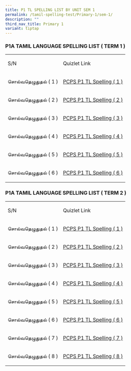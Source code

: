 ```yaml
---
title: P1 TL SPELLING LIST BY UNIT SEM 1
permalink: /tamil-spelling-test/Primary-1/sem-1/
description: ""
third_nav_title: Primary 1
variant: tiptap
---
```

<h3>P1A TAMIL LANGUAGE SPELLING LIST ( TERM 1 )</h3>
<table style="minWidth: 50px">
<colgroup>
<col>
<col>
</colgroup>
<tbody>
<tr>
<td rowspan="1" colspan="1">
<p>S/N</p>
</td>
<td rowspan="1" colspan="1">
<p>Quizlet Link</p>
</td>
</tr>
<tr>
<td rowspan="1" colspan="1">
<p>சொல்வதெழுதுதல் ( 1 )</p>
</td>
<td rowspan="1" colspan="1">
<p><a href="https://quizlet.com/275677815/pcps-p1-tl-spelling-1-flash-cards/" rel="noopener noreferrer nofollow" target="_blank">PCPS P1 TL Spelling ( 1 )</a>
<br>
</p>
</td>
</tr>
<tr>
<td rowspan="1" colspan="1">
<p>சொல்வதெழுதுதல் ( 2 )</p>
</td>
<td rowspan="1" colspan="1">
<p><a href="https://quizlet.com/_4k4z1c" rel="noopener noreferrer nofollow" target="_blank">PCPS P1 TL Spelling ( 2 )</a>
<br>
</p>
</td>
</tr>
<tr>
<td rowspan="1" colspan="1">
<p>சொல்வதெழுதுதல் ( 3 )</p>
</td>
<td rowspan="1" colspan="1">
<p><a href="https://quizlet.com/_4k51gt" rel="noopener noreferrer nofollow" target="_blank">PCPS P1 TL Spelling ( 3 )</a>
<br>
</p>
</td>
</tr>
<tr>
<td rowspan="1" colspan="1">
<p>சொல்வதெழுதுதல் ( 4 )</p>
</td>
<td rowspan="1" colspan="1">
<p><a href="https://quizlet.com/_4k52h5" rel="noopener noreferrer nofollow" target="_blank">PCPS P1 TL Spelling ( 4 )</a>
<br>
</p>
</td>
</tr>
<tr>
<td rowspan="1" colspan="1">
<p>சொல்வதெழுதுதல் ( 5 )</p>
</td>
<td rowspan="1" colspan="1">
<p><a href="https://quizlet.com/_4k539q" rel="noopener noreferrer nofollow" target="_blank">PCPS P1 TL Spelling ( 5 )</a>
<br>
</p>
</td>
</tr>
<tr>
<td rowspan="1" colspan="1">
<p>சொல்வதெழுதுதல் ( 6 )</p>
</td>
<td rowspan="1" colspan="1">
<p><a href="https://quizlet.com/_4k549i" rel="noopener noreferrer nofollow" target="_blank">PCPS P1 TL Spelling ( 6 )</a>
</p>
</td>
</tr>
</tbody>
</table>
<h3>P1A TAMIL LANGUAGE SPELLING LIST ( TERM 2 )</h3>
<table style="minWidth: 50px">
<colgroup>
<col>
<col>
</colgroup>
<tbody>
<tr>
<td rowspan="1" colspan="1">
<p>S/N</p>
</td>
<td rowspan="1" colspan="1">
<p>Quizlet Link</p>
</td>
</tr>
<tr>
<td rowspan="1" colspan="1">
<p>சொல்வதெழுதுதல் ( 1 )</p>
</td>
<td rowspan="1" colspan="1">
<p><a href="https://quizlet.com/_4k5aet" rel="noopener noreferrer nofollow" target="_blank">PCPS P1 TL Spelling ( 1 )</a>
</p>
</td>
</tr>
<tr>
<td rowspan="1" colspan="1">
<p>சொல்வதெழுதுதல் ( 2 )</p>
</td>
<td rowspan="1" colspan="1">
<p><a href="https://quizlet.com/_4k59hz" rel="noopener noreferrer nofollow" target="_blank">PCPS P1 TL Spelling ( 2 )</a>
</p>
</td>
</tr>
<tr>
<td rowspan="1" colspan="1">
<p>சொல்வதெழுதுதல் ( 3 )</p>
</td>
<td rowspan="1" colspan="1">
<p><a href="https://quizlet.com/_4k5b12" rel="noopener noreferrer nofollow" target="_blank">PCPS P1 TL Spelling ( 3 )</a>
</p>
</td>
</tr>
<tr>
<td rowspan="1" colspan="1">
<p>சொல்வதெழுதுதல் ( 4 )</p>
</td>
<td rowspan="1" colspan="1">
<p><a href="https://quizlet.com/_4k5bog" rel="noopener noreferrer nofollow" target="_blank">PCPS P1 TL Spelling ( 4 )</a>
</p>
</td>
</tr>
<tr>
<td rowspan="1" colspan="1">
<p>சொல்வதெழுதுதல் ( 5 )</p>
</td>
<td rowspan="1" colspan="1">
<p><a href="https://quizlet.com/_4k5yey" rel="noopener noreferrer nofollow" target="_blank">PCPS P1 TL Spelling ( 5 )</a>
</p>
</td>
</tr>
<tr>
<td rowspan="1" colspan="1">
<p>சொல்வதெழுதுதல் ( 6 )</p>
</td>
<td rowspan="1" colspan="1">
<p><a href="https://quizlet.com/_4k5z7m" rel="noopener noreferrer nofollow" target="_blank">PCPS P1 TL Spelling ( 6 )</a>
</p>
</td>
</tr>
<tr>
<td rowspan="1" colspan="1">
<p>சொல்வதெழுதுதல் ( 7 )</p>
</td>
<td rowspan="1" colspan="1">
<p><a href="https://quizlet.com/_4k5zrw" rel="noopener noreferrer nofollow" target="_blank">PCPS P1 TL Spelling ( 7 )</a>
</p>
</td>
</tr>
<tr>
<td rowspan="1" colspan="1">
<p>சொல்வதெழுதுதல் ( 8 )</p>
</td>
<td rowspan="1" colspan="1">
<p><a href="https://quizlet.com/_4k60g4" rel="noopener noreferrer nofollow" target="_blank">PCPS P1 TL Spelling ( 8 )</a>
</p>
</td>
</tr>
</tbody>
</table>
<p></p>